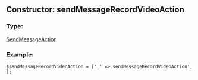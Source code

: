 ## Constructor: sendMessageRecordVideoAction  

### Type: 

[SendMessageAction](../types/SendMessageAction.md)
### Example:

```
$sendMessageRecordVideoAction = ['_' => sendMessageRecordVideoAction', ];
```